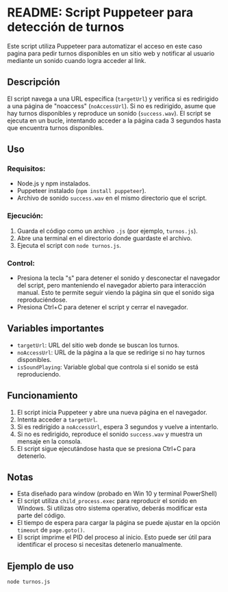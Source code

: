# README: Script Puppeteer para detección de turnos

Este script utiliza Puppeteer para automatizar el acceso en este caso pagina para pedir turnos disponibles en un sitio web y notificar al usuario mediante un sonido cuando logra acceder al link.

## Descripción

El script navega a una URL específica (`targetUrl`) y verifica si es redirigido a una página de "noaccess" (`noAccessUrl`). Si no es redirigido, asume que hay turnos disponibles y reproduce un sonido (`success.wav`). El script se ejecuta en un bucle, intentando acceder a la página cada 3 segundos hasta que encuentra turnos disponibles.

## Uso

### Requisitos:

*   Node.js y npm instalados.
*   Puppeteer instalado (`npm install puppeteer`).
*   Archivo de sonido `success.wav` en el mismo directorio que el script.

### Ejecución:

1.  Guarda el código como un archivo `.js` (por ejemplo, `turnos.js`).
2.  Abre una terminal en el directorio donde guardaste el archivo.
3.  Ejecuta el script con `node turnos.js`.

### Control:

*   Presiona la tecla "s" para detener el sonido y desconectar el navegador del script, pero manteniendo el navegador abierto para interacción manual. Esto te permite seguir viendo la página sin que el sonido siga reproduciéndose.
*   Presiona Ctrl+C para detener el script y cerrar el navegador.

## Variables importantes

*   `targetUrl`: URL del sitio web donde se buscan los turnos.
*   `noAccessUrl`: URL de la página a la que se redirige si no hay turnos disponibles.
*   `isSoundPlaying`: Variable global que controla si el sonido se está reproduciendo.

## Funcionamiento

1.  El script inicia Puppeteer y abre una nueva página en el navegador.
2.  Intenta acceder a `targetUrl`.
3.  Si es redirigido a `noAccessUrl`, espera 3 segundos y vuelve a intentarlo.
4.  Si no es redirigido, reproduce el sonido `success.wav` y muestra un mensaje en la consola.
5.  El script sigue ejecutándose hasta que se presiona Ctrl+C para detenerlo.

## Notas

*   Esta diseñado para window (probado en Win 10 y terminal PowerShell)
*   El script utiliza `child_process.exec` para reproducir el sonido en Windows. Si utilizas otro sistema operativo, deberás modificar esta parte del código.
*   El tiempo de espera para cargar la página se puede ajustar en la opción `timeout` de `page.goto()`.
*   El script imprime el PID del proceso al inicio. Esto puede ser útil para identificar el proceso si necesitas detenerlo manualmente.

## Ejemplo de uso

```bash
node turnos.js
